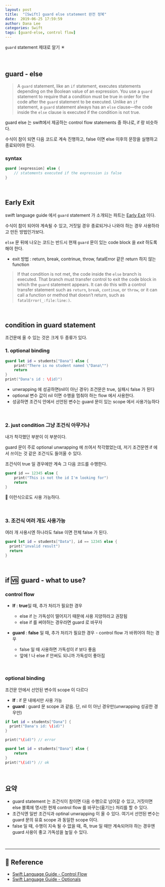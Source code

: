 ```yaml
---
layout: post
title:  "[Swift] guard else statement 완전 정복"
date:  2019-06-25 17:59:59
author: Dana Lee
categories: Swift
tags: [guard-else, control flow]
---
```


`guard` statement 제대로 알기 :eight_pointed_black_star:

&nbsp;

## guard - else 

> A `guard` statement, like an `if` statement, executes statements depending on the Boolean value of an expression. You use a `guard` statement to require that a condition must be true in order for the code after the `guard` statement to be executed. Unlike an `if` statement, a `guard` statement always has an `else` clause—the code inside the `else` clause is executed if the condition is not true.

guard else 는 swift에서 제공하는 control flow statements 중 하나로, if 랑 비슷하다.

수식이 참이 되면 다음 코드로 계속 진행하고, false 이면 else 이후의 문장을 실행하고 종료되어야 한다.

### syntax

```swift
guard [expression] else {
	// statements executed if the expression is false 
}
```

&nbsp;

## Early Exit

swift language guide 에서 `guard` statement 가 소개되는 파트는 [Early Exit](https://docs.swift.org/swift-book/LanguageGuide/ControlFlow.html#ID525) 이다.

수식이 참이 되어야 계속될 수 있고, 거짓일 경우 종료되거나 나와야 하는 경우 사용하라고 만든 방법인가보다.

`else` 문 뒤에 나오는 코드는 반드시 현재 `guard` 문이 있는 code block 을 *exit* 하도록 해야 한다. 

- exit 방법 : return, break, contrinue, throw, fatalError 같은 return 하지 않는 function

> If that condition is not met, the code inside the `else` branch is executed. That branch must transfer control to exit the code block in which the `guard` statement appears. It can do this with a control transfer statement such as `return`, `break`, `continue`, or `throw`, or it can call a function or method that doesn’t return, such as `fatalError(_:file:line:)`.

&nbsp;

## condition in guard statement

조건문에 올 수 있는 것은 크게 두 종류가 있다.

### 1. optional binding

```swift
guard let id = students["Dana"] else {
	print("There is no student named \"Dana\"")
	return
}
print("Dana's id : \(id)")
```

- unwrapping 에 성공하면(nil이 아닌 경우) 조건문은 true, 실패시 false 가 된다
- optional 변수 값이 nil 이면 수행을 멈춰야 하는 flow 에서 사용한다.
- 성공하면 조건식 안에서 선언된 변수는 guard 문이 있는 scope 에서 사용가능하다

&nbsp;

### 2. just condition 그냥 조건식 아무거나

내가 착각했던 부분이 이 부분이다.

guard 문이 주로 optional unwrapping 에 쓰여서 착각했었는데, 저기 조건문엔 if 에서 쓰이는 것 같은 조건식도 들어올 수 있다.

조건식이 true 일 경우에만 계속 그 다음 코드를 수행한다.

```swift
guard id == 12345 else {
	print("This is not the id I'm looking for")
	return
}
```

:arrow_up_small: 이런식으로도 사용 가능하다.

&nbsp;

### 3. 조건식 여러 개도 사용가능

여러 개 사용시엔 하나라도 false 이면 전체 false 가 된다.

```swift
guard let id = students["Data"], id == 12345 else {
  print("invalid result")
  return
}
```

&nbsp;



## if  :vs: ​ guard - what to use?

### control flow

- **If** : **true**일 때, 추가 처리가 필요한 경우
  - else if 는 가독성이 떨어지기 때문에 사용 지양하라고 권장됨
  - else if 를 써야하는 경우라면 guard 로 바꾸자

- **guard** : **false** 일 때, 추가 처리가 필요한 경우 - control flow 가 바뀌어야 하는 경우
  - false 일 때 사용하면 가독성이 if 보다 좋음
  - 앞에 ! 나 else if 안써도 되니까 가독성이 좋아짐

&nbsp; 

### optional binding

조건문 안에서 선언된 변수의 scope 이 다르다

- **If** : if 문 내에서만 사용 가능
- **guard** : guard 문 scope 과 같음. 단, nil 이 아닌 경우만(unwrapping 성공한 경우만)

```swift
if let id = students["Dana"] {
  print("Dana's id: \(id)")
}

print("\(id)") // error
```

```swift
guard let id = students["Dana"] else {
	return
}
print("\(id)") // ok
```



&nbsp;

## 요약

- guard statement 는 조건식이 참이면 다음 수행으로 넘어갈 수 있고, 거짓이면 else 블록에 명시한 현재 control flow 를 바꾸는(옮기는) 처리를 할 수 있다. 
- 조건식엔 일반 조건식과 optinal unwrapping 이 올 수 있다. 여기서 선언된 변수는 guard 문의 유효 scope 과 동일한 scope 이다. 
- false 일 때, 수행이 지속 될 수 없을 때, 즉, true 일 때만 계속되어야 하는 경우엔 guard 사용이 좋고 가독성을 높일 수 있다.

&nbsp;

---

## :pushpin: Reference

- [Swift Language Guide - Control Flow](https://docs.swift.org/swift-book/LanguageGuide/ControlFlow.html#ID525)
- [Swift Language Guide - Optionals](https://docs.swift.org/swift-book/LanguageGuide/TheBasics.html#ID330)

